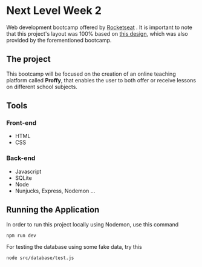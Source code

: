 # Next Level Week 2
Web development bootcamp offered by [Rocketseat](https://rocketseat.com.br/) . It is important to note that this project's layout was 100% based on [this design](https://www.figma.com/file/GHGS126t7WYjnPZdRKChJF/Proffy-Web?node-id=0%3A1), which was also provided by the forementioned bootcamp.

## The project
This bootcamp will be focused on the creation of an online teaching platform called **Proffy**, that enables the user to both offer or receive lessons on different school subjects.

## Tools

### Front-end
* HTML
* CSS
### Back-end
* Javascript
* SQLite
* Node
* Nunjucks, Express, Nodemon ...
<!-- 
## The UI
...There shall be some nice interface pics here sometime in the future ... -->
## Running the Application
In order to run this project locally using Nodemon, use this command
```bash
npm run dev
```
For testing the database using some fake data, try this
```bash
node src/database/test.js
```
